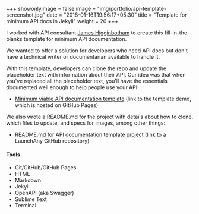 +++
showonlyimage = false
image = "img/portfolio/api-template-screenshot.jpg"
date = "2018-01-16T19:56:17+05:30"
title = "Template for minimum API docs in Jekyll"
weight = 20
+++

I worked with API consultant [James Higginbotham](https://twitter.com/launchany) to create this fill-in-the-blanks template for minimum API documentation.
<!--more-->

We wanted to offer a solution for developers who need API docs but don't have a technical writer or documentarian available to handle it.

With this template, developers can clone the repo and update the placeholder text with information about their API. Our idea was that when you've replaced all the placeholder text, you'll have the essentials documented well enough to help people use your API!

* [Minimum viable API documentation template](https://launchany.github.io/mvd-template/) (link to the template demo, which is hosted on GitHub Pages)

We also wrote a README.md for the project with details about how to clone, which files to update, and specs for images, among other things:

* [README.md for API documentation template project](https://github.com/launchany/mvd-template) (link to a LaunchAny GitHub repository)

#### Tools

* Git/GitHub/GitHub Pages
* HTML
* Markdown
* Jekyll
* OpenAPI (aka Swagger)
* Sublime Text
* Terminal
